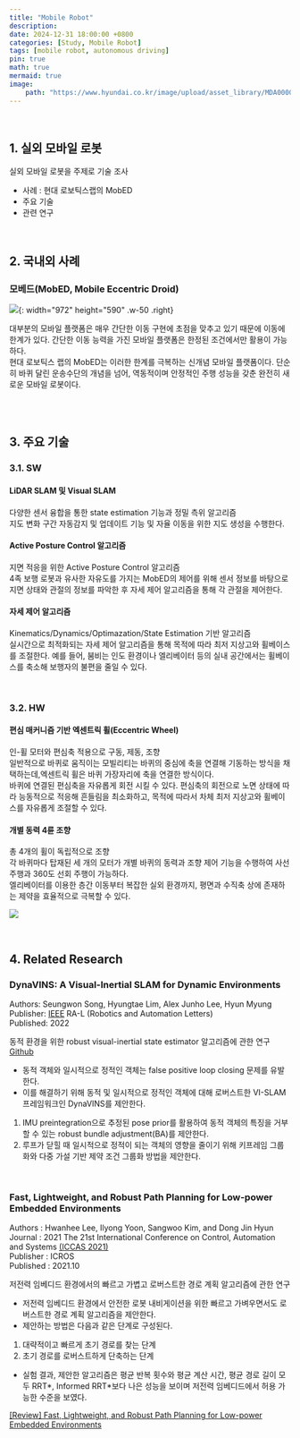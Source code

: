```yaml
---
title: "Mobile Robot"
description: 
date: 2024-12-31 18:00:00 +0800
categories: [Study, Mobile Robot]
tags: [mobile robot, autonomous driving]
pin: true
math: true
mermaid: true
image:
    path: "https://www.hyundai.co.kr/image/upload/asset_library/MDA00000000000014299/0b05ebc2e0be47bab877daa94c731de6.png"
---
```


<br>

## 1. 실외 모바일 로봇

실외 모바일 로봇을 주제로 기술 조사
- 사례 : 현대 로보틱스랩의 MobED
- 주요 기술
- 관련 연구

<br>

## 2. 국내외 사례

### 모베드(MobED, Mobile Eccentric Droid)

![](https://www.hyundai.co.kr/image/upload/asset_library/MDA00000000000014299/0b05ebc2e0be47bab877daa94c731de6.png){: width="972" height="590" .w-50 .right}

대부분의 모바일 플랫폼은 매우 간단한 이동 구현에 초점을 맞추고 있기 때문에 이동에 한계가 있다. 간단한 이동 능력을 가진 모바일 플랫폼은 한정된 조건에서만 활용이 가능하다.<br>
현대 로보틱스 랩의 MobED는 이러한 한계를 극복하는 신개념 모바일 플랫폼이다. 단순히 바퀴 달린 운송수단의 개념을 넘어, 역동적이며 안정적인 주행 성능을 갖춘 완전히 새로운 모바일 로봇이다.<br>
<br>



<br>

## 3. 주요 기술

### 3.1. SW

#### LiDAR SLAM 및 Visual SLAM
다양한 센서 융합을 통한 state estimation 기능과 정밀 측위 알고리즘<br>
지도 변화 구간 자동감지 및 업데이트 기능 및 자율 이동을 위한 지도 생성을 수행한다.

#### Active Posture Control 알고리즘
지면 적응을 위한 Active Posture Control 알고리즘<br>
4족 보행 로봇과 유사한 자유도를 가지는 MobED의 제어를 위해 센서 정보를 바탕으로 지면 상태와 관절의 정보를 파악한 후 자세 제어 알고리즘을 통해 각 관절을 제어한다.

#### 자세 제어 알고리즘
Kinematics/Dynamics/Optimazation/State Estimation 기반 알고리즘<br>
실시간으로 최적화되는 자세 제어 알고리즘을 통해 목적에 따라 최저 지상고와 휠베이스를 조절한다. 예를 들어, 붐비는 인도 환경이나 엘리베이터 등의 실내 공간에서는 휠베이스를 축소해 보행자의 불편을 줄일 수 있다.


<br>

### 3.2. HW 

#### 편심 매커니즘 기반 엑센트릭 휠(Eccentric Wheel)
인-휠 모터와 편심축 적용으로 구동, 제동, 조향<br>
일반적으로 바퀴로 움직이는 모빌리티는 바퀴의 중심에 축을 연결해 기동하는 방식을 채택하는데,엑센트릭 휠은 바퀴 가장자리에 축을 연결한 방식이다.<br>
바퀴에 연결된 편심축을 자유롭게 회전 시킬 수 있다. 편심축의 회전으로 노면 상태에 따라 능동적으로 적응해 흔들림을 최소화하고, 목적에 따라서 차체 최저 지상고와 휠베이스를 자유롭게 조절할 수 있다.<br>


#### 개별 동력 4륜 조향
총 4개의 휠이 독립적으로 조향<br>
각 바퀴마다 탑재된 세 개의 모터가 개별 바퀴의 동력과 조향 제어 기능을 수행하여 사선 주행과 360도 선회 주행이 가능하다.<br>
엘리베이터를 이용한 층간 이동부터 복잡한 실외 환경까지, 평면과 수직축 상에 존재하는 제약을 효율적으로 극복할 수 있다.

![](https://www.hyundai.co.kr/image/upload/asset_library/MDA00000000000014304/d6a42733fefe44639882111c7554b613.gif)


<br>

## 4. Related Research

### DynaVINS: A Visual-Inertial SLAM for Dynamic Environments

Authors: Seungwon Song, Hyungtae Lim, Alex Junho Lee, Hyun Myung<br>
Publisher: [IEEE](https://ieeexplore.ieee.org/document/9870851) RA-L (Robotics and Automation Letters)  <br>
Published: 2022<br>

동적 환경을 위한 robust visual-inertial state estimator 알고리즘에 관한 연구 &ensp;[Github](https://github.com/url-kaist/dynaVINS)<br>
- 동적 객체와 일시적으로 정적인 객체는 false positive loop closing 문제를 유발한다.
- 이를 해결하기 위해 동적 및 일시적으로 정적인 객체에 대해 로버스트한 VI-SLAM 프레임워크인 DynaVINS를 제안한다.
1. IMU preintegration으로 추정된 pose prior를 활용하여 동적 객체의 특징을 거부할 수 있는 robust bundle adjustment(BA)를 제안한다.
2. 루프가 닫힐 때 일시적으로 정적이 되는 객체의 영향을 줄이기 위해 키프레임 그룹화와 다중 가설 기반 제약 조건 그룹화 방법을 제안한다.

<br>

### Fast, Lightweight, and Robust Path Planning for Low-power Embedded Environments

Authors : Hwanhee Lee, Ilyong Yoon, Sangwoo Kim, and Dong Jin Hyun<br>
Journal : 2021 The 21st International Conference on Control, Automation and Systems [(ICCAS 2021)](https://www.dbpia.co.kr/journal/articleDetail?nodeId=NODE11024490)<br>
Publisher : ICROS<br>
Published : 2021.10<br>

저전력 임베디드 환경에서의 빠르고 가볍고 로버스트한 경로 계획 알고리즘에 관한 연구
- 저전력 임베디드 환경에서 안전한 로봇 내비게이션을 위한 빠르고 가벼우면서도 로버스트한 경로 계획 알고리즘을 제안한다.
- 제안하는 방법은 다음과 같은 단계로 구성된다.
1. 대략적이고 빠르게 초기 경로를 찾는 단계
2. 초기 경로를 로버스트하게 단축하는 단계
- 실험 결과, 제안한 알고리즘은 평균 반복 횟수와 평균 계산 시간, 평균 경로 길이 모두 RRT*, Informed RRT*보다 나은 성능을 보이며 저전력 임베디드에서 허용 가능한 수준을 보였다.

[[Review] Fast, Lightweight, and Robust Path Planning for Low-power Embedded Environments](http://127.0.0.1:4000/posts/Review-Fast,-Lightweight,-and-Robust-Path-Planning-for-Low-power-Embedded-Environments/)

<br>
